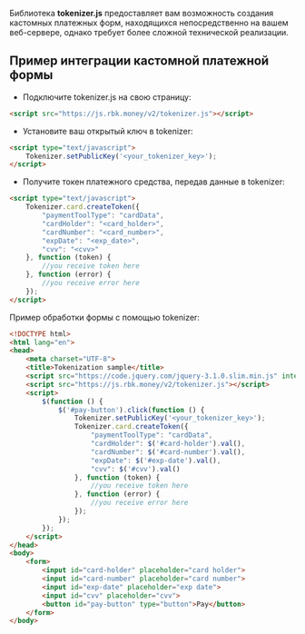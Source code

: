 Библиотека **tokenizer.js** предоставляет вам возможность создания кастомных платежных форм, находящихся непосредственно на вашем веб-сервере, однако требует более сложной технической реализации.

## Пример интеграции кастомной платежной формы
* Подключите tokenizer.js на свою страницу:
```html
<script src="https://js.rbk.money/v2/tokenizer.js"></script>
```
* Установите ваш открытый ключ в tokenizer:
```html
<script type="text/javascript">
    Tokenizer.setPublicKey('<your_tokenizer_key>');
</script>
```
* Получите токен платежного средства, передав данные в tokenizer:
```html
<script type="text/javascript">
    Tokenizer.card.createToken({
        "paymentToolType": "cardData",
        "cardHolder": "<card_holder>",
        "cardNumber": "<card_number>",
        "expDate": "<exp_date>",
        "cvv": "<cvv>"
    }, function (token) {
        //you receive token here
    }, function (error) {
        //you receive error here
    });
</script>
```

Пример обработки формы c помощью tokenizer:
```html
<!DOCTYPE html>
<html lang="en">
<head>
    <meta charset="UTF-8">
    <title>Tokenization sample</title>
    <script src="https://code.jquery.com/jquery-3.1.0.slim.min.js" integrity="sha256-cRpWjoSOw5KcyIOaZNo4i6fZ9tKPhYYb6i5T9RSVJG8=" crossorigin="anonymous"></script>
    <script src="https://js.rbk.money/v2/tokenizer.js"></script>
    <script>
        $(function () {
            $('#pay-button').click(function () {
                Tokenizer.setPublicKey('<your_tokenizer_key>');
                Tokenizer.card.createToken({
                    "paymentToolType": "cardData",
                    "cardHolder": $('#card-holder').val(),
                    "cardNumber": $('#card-number').val(),
                    "expDate": $('#exp-date').val(),
                    "cvv": $('#cvv').val()
                }, function (token) {
                    //you receive token here
                }, function (error) {
                    //you receive error here
                });
            });
        });
    </script>
</head>
<body>
    <form>
        <input id="card-holder" placeholder="card holder">
        <input id="card-number" placeholder="card number">
        <input id="exp-date" placeholder="exp date">
        <input id="cvv" placeholder="cvv">
        <button id="pay-button" type="button">Pay</button>
    </form>
</body>    
```
